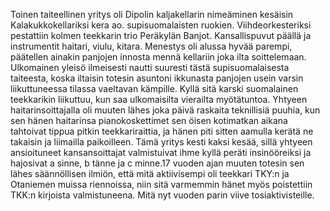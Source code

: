 
Toinen taiteellinen yritys oli Dipolin kaljakellarin nimeäminen kesäisin Kalakukkokellariksi kera ao. supisuomalaisten ruokien. 
Viihdeorkesteriksi pestattiin kolmen teekkarin trio Peräkylän Banjot. Kansallispuvut päällä ja instrumentit haitari, viulu, kitara. 
Menestys oli alussa hyvää parempi, päätellen ainakin panjojen innosta mennä kellariin joka ilta soittelemaan. Ulkomainen 
yleisö ilmeisesti nautti suuresti tästä supisuomalaisesta taiteesta, koska iltaisin totesin asuntoni ikkunasta panjojen usein varsin 
liikuttuneessa tilassa vaeltavan kämpille. Kyllä sitä karski suomalainen teekkarikin liikuttuu, kun saa ulkomaisilta vierailta 
myötätuntoa. Yhtyeen haitarinsoittajalla oli muuten lähes joka päivä raskaita teknillisiä puuhia, kun sen hänen haitarinsa 
pianokoskettimet sen öisen kotimatkan aikana tahtoivat tippua pitkin teekkariraittia, ja hänen piti sitten aamulla kerätä ne 
takaisin ja liimailla paikoilleen. Tämä yritys kesti kaksi kesää, sillä yhtyeen ansioituneet kansansoittajat valmistuivat ihme kyllä 
peräti insinööreiksi ja hajosivat a sinne, b tänne ja c minne.17 vuoden ajan muuten totesin sen lähes säännöllisen ilmiön, että 
mitä aktiivisempi oli teekkari TKY:n ja Otaniemen muissa riennoissa, niin sitä varmemmin hänet myös poistettiin TKK:n 
kirjoista valmistuneena. Mitä nyt vuoden parin viive tosiaktivisteille.